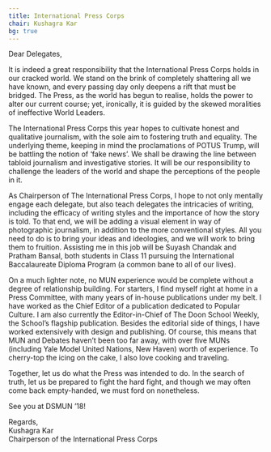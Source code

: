 ```yaml
---
title: International Press Corps
chair: Kushagra Kar
bg: true
---
```


Dear Delegates,

It is indeed a great responsibility that the International Press Corps holds in our cracked world. We stand on the brink of completely shattering all we have known, and every passing day only deepens a rift that must be bridged. The Press, as the world has begun to realise, holds the power to alter our current course; yet, ironically, it is guided by the skewed moralities of ineffective World Leaders.

The International Press Corps this year hopes to cultivate honest and qualitative journalism, with the sole aim to fostering truth and equality. The underlying theme, keeping in mind the proclamations of POTUS Trump, will be battling the notion of ‘fake news’. We shall be drawing the line between tabloid journalism and investigative stories. It will be our responsibility to challenge the leaders of the world and shape the perceptions of the people in it.

As Chairperson of The International Press Corps, I hope to not only mentally engage each delegate, but also teach delegates the intricacies of writing, including the efficacy of writing styles and the importance of how the story is told. To that end, we will be adding a visual element in way of photographic journalism, in addition to the more conventional styles. All you need to do is to bring your ideas and ideologies, and we will work to bring them to fruition. Assisting me in this job will be Suyash Chandak and Pratham Bansal, both students in Class 11 pursuing the International Baccalaureate Diploma Program (a common bane to all of our lives).

On a much lighter note, no MUN experience would be complete without a degree of relationship building. For starters, I find myself right at home in a Press Committee, with many years of in-house publications under my belt. I have worked as the Chief Editor of a publication dedicated to Popular Culture. I am also currently the Editor-in-Chief of The Doon School Weekly, the School’s flagship publication. Besides the editorial side of things, I have worked extensively with design and publishing. Of course, this means that MUN and Debates haven’t been too far away, with over five MUNs (including Yale Model United Nations, New Haven) worth of experience. To cherry-top the icing on the cake, I also love cooking and traveling.

Together, let us do what the Press was intended to do. In the search of truth, let us be prepared to fight the hard fight, and though we may often come back empty-handed, we must ford on nonetheless.

See you at DSMUN ’18!

Regards,<br>
Kushagra Kar<br>
Chairperson of the International Press Corps
